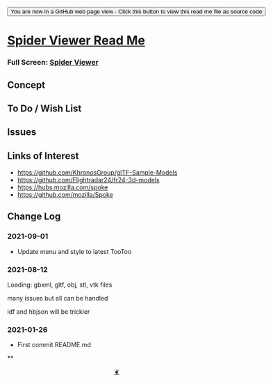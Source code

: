 <span style=display:none; >[You are now in a GitHub source code view - click this link to view Read Me file as a web page]( https://ladybug.tools/spider-2021/spider-viewer/readme.html  "View file as a web page." ) </span>

<div><input type=button onclick=window.top.location.href="https://github.com/ladybug-tools/spider-2021/tree/master/spider-viewer/";
value='You are now in a GitHub web page view - Click this button to view this read me file as source code' ></div>


# [Spider Viewer Read Me]( https://ladybug.tools/spider-2021/spider-viewer/readme.html )

<!--@@@
<div class=iframe-resize ><iframe src=https://ladybug.tools/spider-2021/ spider-viewer/ height=100% width=100% ></iframe></div>
_Spider Viewer in a resizable window. One finger to rotate. Two to zoom._
@@@-->

### Full Screen: [Spider Viewer]( https://ladybug.tools/spider-2021/spider-viewer/ )


## Concept


## To Do / Wish List


## Issues


## Links of Interest

* https://github.com/KhronosGroup/glTF-Sample-Models
* https://github.com/Flightradar24/fr24-3d-models
* https://hubs.mozilla.com/spoke
* https://github.com/mozilla/Spoke

## Change Log

### 2021-09-01

* Update menu and style to latest TooToo

### 2021-08-12

Loading: gbxml, gltf, obj, stl, vtk files

many issues but all can be handled

idf and hbjson will be trickier

### 2021-01-26

* First commit README.md


**

<center title="Hello! Click me to go up to the top" ><a class=aDingbat href=javascript:window.scrollTo(0,0);> ❦ </a></center>
